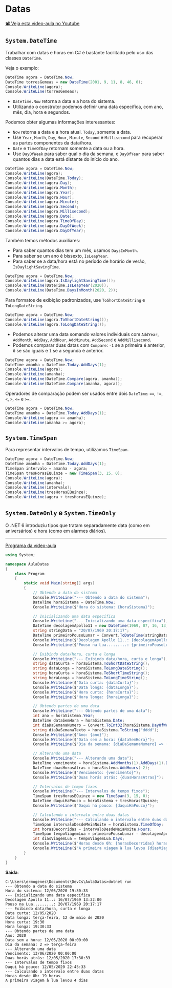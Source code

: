 # Datas

[📽 Veja esta vídeo-aula no Youtube](https://youtu.be/KT5B9WSjehc)

## `System.DateTime`

Trabalhar com datas e horas em C# é bastante facilitado pelo uso das classes `DateTime`.

Veja o exemplo:

```cs
DateTime agora = DateTime.Now;
DateTime torresGemeas = new DateTime(2001, 9, 11, 8, 46, 0);
Console.WriteLine(agora);
Console.WriteLine(torresGemeas);
```

* `DateTime.Now` retorna a data e a hora do sistema.
* Utilizando o construtor podemos definir uma data específica, com ano, mês, dia, hora e segundos.

Podemos obter algumas informações interessantes:

* `Now` retorna a data e a hora atual. `Today`, somente a data.
* Use `Year`, `Month`, `Day`, `Hour`, `Minute`, `Second` e `Millisecond` para recuperar as partes componentes da data/hora.
* `Date` e `TimeOfDay` retornam somente a data ou a hora.
* Use `DayOfWeek` para saber qual o dia da semana, e `DayOfYear` para saber quantos dias a data está distante do início do ano.

```cs
DateTime agora = DateTime.Now;
Console.WriteLine(agora);
Console.WriteLine(DateTime.Today);
Console.WriteLine(agora.Day);
Console.WriteLine(agora.Month);
Console.WriteLine(agora.Year);
Console.WriteLine(agora.Hour);
Console.WriteLine(agora.Minute);
Console.WriteLine(agora.Second);
Console.WriteLine(agora.Millisecond);		
Console.WriteLine(agora.Date);
Console.WriteLine(agora.TimeOfDay);
Console.WriteLine(agora.DayOfWeek);
Console.WriteLine(agora.DayOfYear);
```

Também temos métodos auxiliares:

* Para saber quantos dias tem um mês, usamos `DaysInMonth`.
* Para saber se um ano é bissexto, `IsLeapYear`.
* Para saber se a data/hora está no período de horário de verão, `IsDaylightSavingTime`.

```cs
DateTime agora = DateTime.Now;
Console.WriteLine(agora.IsDaylightSavingTime());
Console.WriteLine(DateTime.IsLeapYear(2020));
Console.WriteLine(DateTime.DaysInMonth(2020, 2));
```

Para formatos de exibição padronizados, use `ToShortDateString` e `ToLongDateString`.

```cs
DateTime agora = DateTime.Now;
Console.WriteLine(agora.ToShortDateString());
Console.WriteLine(agora.ToLongDateString());
```

* Podemos alterar uma data somando valores individuais com `AddYear`, `AddMonth`, `AddDay`, `AddHour`, `AddMinute`, `AddSecond` e `AddMillisecond`.
* Podemos comparar duas datas com `Compare`: `-1` se a primeira é anterior, `0` se são iguais e `1` se a segunda é anterior.

```cs
DateTime agora = DateTime.Now;
DateTime amanha = DateTime.Today.AddDays(1);
Console.WriteLine(agora);
Console.WriteLine(amanha);
Console.WriteLine(DateTime.Compare(agora, amanha));
Console.WriteLine(DateTime.Compare(amanha, agora));
```

Operadores de comparação podem ser usados entre dois `DateTime`: `==`, `!=`, `<`, `>`, `<=` e `>=`.

```cs
DateTime agora = DateTime.Now;
DateTime amanha = DateTime.Today.AddDays(1);
Console.WriteLine(agora == amanha);
Console.WriteLine(amanha >= agora);
```

## `System.TimeSpan`

Para representar intervalos de tempo, utilizamos `TimeSpan`.

```cs
DateTime agora = DateTime.Now;
DateTime amanha = DateTime.Today.AddDays(1);
TimeSpan intervalo = amanha - agora;
TimeSpan tresHorasEQuinze = new TimeSpan(3, 15, 0);
Console.WriteLine(agora);
Console.WriteLine(amanha);
Console.WriteLine(intervalo);
Console.WriteLine(tresHorasEQuinze);
Console.WriteLine(agora + tresHorasEQuinze);
```

## `System.DateOnly` e `System.TimeOnly`

O .NET 6 introduziu tipos que tratam separadamente data (como em aniversários) e hora (como em alarmes diários).

---

[Programa da vídeo-aula](https://youtu.be/KT5B9WSjehc)

```cs
using System;

namespace AulaDatas
{
    class Program
    {
        static void Main(string[] args)
        {
            // Obtendo a data do sistema
            Console.WriteLine("--- Obtendo a data do sistema");
            DateTime horaSistema = DateTime.Now;
            Console.WriteLine($"Hora do sistema: {horaSistema}");

            // Inicializando uma data específica
            Console.WriteLine("--- Inicializando uma data específica");
            DateTime decolagemApollo11 = new DateTime(1969, 07, 16, 13, 32, 00);
            string stringData = "20/07/1969 20:17:17";
            DateTime primeiroPousoLunar = Convert.ToDateTime(stringData);
            Console.WriteLine($"Decolagem Apollo 11..: {decolagemApollo11}");
            Console.WriteLine($"Pouso na Lua.........: {primeiroPousoLunar}");

            // Exibindo data/hora, curta e longa
            Console.WriteLine("--- Exibindo data/hora, curta e longa");
            string dataCurta = horaSistema.ToShortDateString();
            string dataLonga = horaSistema.ToLongDateString();
            string horaCurta = horaSistema.ToShortTimeString();
            string horaLonga = horaSistema.ToLongTimeString();
            Console.WriteLine($"Data curta: {dataCurta}");
            Console.WriteLine($"Data longa: {dataLonga}");
            Console.WriteLine($"Hora curta: {horaCurta}");
            Console.WriteLine($"Hora longa: {horaLonga}");

            // Obtendo partes de uma data
            Console.WriteLine("--- Obtendo partes de uma data");
            int ano = horaSistema.Year;
            DateTime dataSemHora = horaSistema.Date;
            int diaDaSemanaNumero = Convert.ToInt32(horaSistema.DayOfWeek);
            string diaDaSemanaTexto = horaSistema.ToString("dddd");
            Console.WriteLine($"Ano: {ano}");
            Console.WriteLine($"Data sem a hora: {dataSemHora}");
            Console.WriteLine($"Dia da semana: {diaDaSemanaNumero} => {diaDaSemanaTexto}");

            // Alterando uma data
            Console.WriteLine("--- Alterando uma data");
            DateTime vencimento = horaSistema.AddMonths(1).AddDays(1).Date;
            DateTime duasHorasAtras = horaSistema.AddHours(-2);
            Console.WriteLine($"Vencimento: {vencimento}");
            Console.WriteLine($"Duas horás atrás: {duasHorasAtras}");

            // Intervalos de tempo fixos
            Console.WriteLine("--- Intervalos de tempo fixos");
            TimeSpan tresHorasEQuinze = new TimeSpan(3, 15, 0);
            DateTime daquiHaPouco = horaSistema + tresHorasEQuinze;
            Console.WriteLine($"Daqui há pouco: {daquiHaPouco}");

            // Calculando o intervalo entre duas datas
            Console.WriteLine("--- Calculando o intervalo entre duas datas");
            TimeSpan intervaloDesdeMeiaNoite = horaSistema.TimeOfDay;
            int horasDecorridas = intervaloDesdeMeiaNoite.Hours;
            TimeSpan tempoViagemLua = primeiroPousoLunar - decolagemApollo11;
            int diasViagemLua = tempoViagemLua.Days;
            Console.WriteLine($"Horas desde 0h: {horasDecorridas} horas");
            Console.WriteLine($"A primeira viagem à lua levou {diasViagemLua} dias");
        }
    }
}
```

**Saída**:

```
C:\Users\ermogenes\Documents\DevCs\AulaDatas>dotnet run
--- Obtendo a data do sistema
Hora do sistema: 12/05/2020 19:30:33      
--- Inicializando uma data específica     
Decolagem Apollo 11..: 16/07/1969 13:32:00
Pouso na Lua.........: 20/07/1969 20:17:17
--- Exibindo data/hora, curta e longa     
Data curta: 12/05/2020
Data longa: terça-feira, 12 de maio de 2020
Hora curta: 19:30
Hora longa: 19:30:33
--- Obtendo partes de uma data
Ano: 2020
Data sem a hora: 12/05/2020 00:00:00
Dia da semana: 2 => terça-feira
--- Alterando uma data
Vencimento: 13/06/2020 00:00:00
Duas horás atrás: 12/05/2020 17:30:33
--- Intervalos de tempo fixos
Daqui há pouco: 12/05/2020 22:45:33
--- Calculando o intervalo entre duas datas
Horas desde 0h: 19 horas
A primeira viagem à lua levou 4 dias
```
